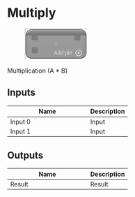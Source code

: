 # Multiply

<div align="left" data-full-width="false"><figure><img src="../../../../api/Math/Operators/Multiply.png" alt=""><figcaption></figcaption></figure></div>

Multiplication (A \* B)

## Inputs

<table><thead><tr><th width="170">Name</th><th>Description</th></tr></thead><tbody><tr><td>Input 0</td><td>Input</td></tr><tr><td>Input 1</td><td>Input</td></tr></tbody></table>

## Outputs

<table><thead><tr><th width="170">Name</th><th>Description</th></tr></thead><tbody><tr><td>Result</td><td>Result</td></tr></tbody></table>
